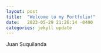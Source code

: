 ```yaml
---
layout: post
title:  "Welcome to my Portfolio!"
date:   2023-05-29 21:26:14 -0400
categories: jekyll update
---
```


Juan Suquilanda